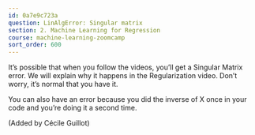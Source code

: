 ```yaml
---
id: 0a7e9c723a
question: LinAlgError: Singular matrix
section: 2. Machine Learning for Regression
course: machine-learning-zoomcamp
sort_order: 600
---
```


It’s possible that when you follow the videos, you’ll get a Singular Matrix error. We will explain why it happens in the Regularization video. Don’t worry, it’s normal that you have it.

You can also have an error because you did the inverse of X once in your code and you’re doing it a second time.

(Added by Cécile Guillot)

